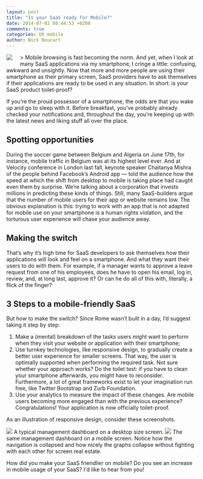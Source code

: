 ```yaml
---
layout: post
title: "Is your SaaS ready for Mobile?"
date: 2014-07-02 08:44:53 +0200
comments: true
categories: UX mobile
author: Nick Boucart
---
```

<img src="/images/saas-mobile.jpeg" style="float:left; margin: 0 20px 10px 0">
> Mobile browsing is fast becoming the norm. And yet, when I look at many SaaS applications via my smartphone, I cringe a little: confusing, awkward and unsightly. Now that more and more people are using their smartphone as their primary screen, SaaS providers have to ask themselves if their applications are ready to be used in any situation. In short: is your SaaS product toilet-proof?

<!--more -->

If you’re the proud possessor of a smartphone, the odds are that you wake up and go to sleep with it. Before breakfast, you’ve probably already checked your notifications and, throughout the day, you’re keeping up with the latest news and liking stuff all over the place. 

## Spotting opportunities
During the soccer game between Belgium and Algeria on June 17th, for instance, mobile traffic in Belgium was at its highest level ever. And at Velocity conference in London last fall, keynote speaker Chaitanya Mishra of the people behind Facebook’s Android app — told the audience how the speed at which the shift from desktop to mobile is taking place had caught even them by surprise. We’re talking about a corporation that invests millions in predicting these kinds of things.
Still, many SaaS-builders argue that the number of mobile users for their app or website remains low. The obvious explanation is this: trying to work with an app that is not adapted for mobile use on your smartphone is a human rights violation, and the torturous user experience will chase your audience away.

## Making the switch
That’s why it’s high time for SaaS developers to ask themselves how their applications will look and feel on a smartphone. And what they want their users to do with them. For example, if a manager wants to approve a leave request from one of his employees, does he have to open his email, log in, review, and, at long last, approve it? Or can he do all of this with, literally, a flick of the finger?

## 3 Steps to a mobile-friendly SaaS
But how to make the switch? Since Rome wasn’t built in a day, I’d suggest taking it step by step:

1. Make a (mental) breakdown of the tasks users might want to perform when they visit your website or application with their smartphone;
1. Use turnkey technologies, like responsive design, to gradually create a better user experience for smaller screens. That way, the user is optimally supported when performing the required task. Not sure whether your approach works? Do the toilet test: if you have to clean your smartphone afterwards, you might have to reconsider. Furthermore, a lot of great frameworks exist to let your imagination run free, like Twitter Bootstrap and Zurb Foundation. 
1. Use your analytics to measure the impact of these changes. Are mobile users becoming more engaged than with the previous experience? Congratulations! Your application is now officially toilet-proof.

As an illustration of responsive design, consider these screenshots.

<img src="/images/full-screen-saas.png">
A typical management dashboard on a desktop size screen.

<img src="/images/Mobile-screen-saas.png">
The same management dashboard on a mobile screen. Notice how the navigation is collapsed and how nicely the graphs collapse without fighting with each other for screen real estate. 


How did you make your SaaS friendlier on mobile? Do you see an increase in mobile usage of your SaaS? I'd like to hear from you!	

